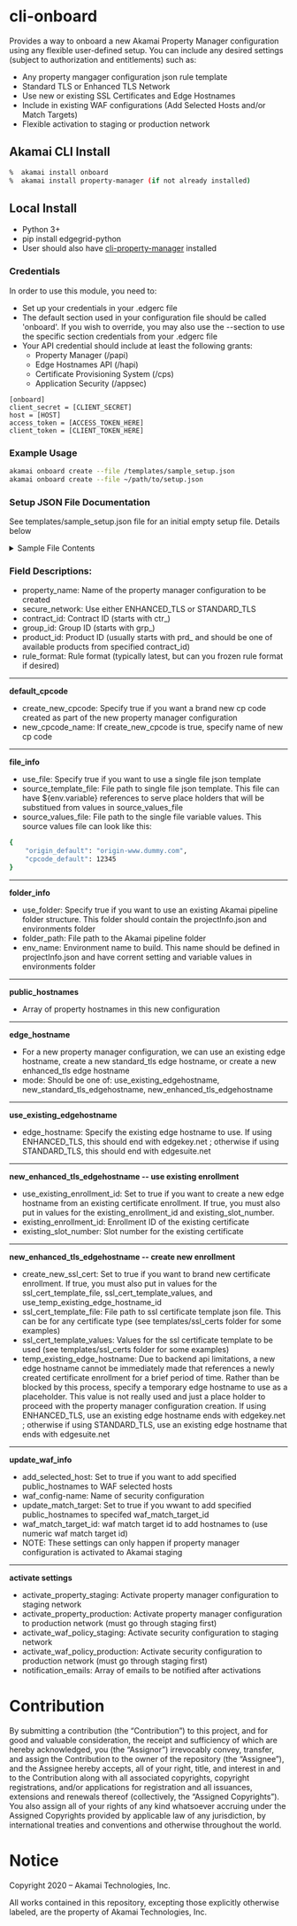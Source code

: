 # cli-onboard
Provides a way to onboard a new Akamai Property Manager configuration using any flexible user-defined setup.  You can include any desired settings (subject to authorization and entitlements) such as:
* Any property mangager configuration json rule template
* Standard TLS or Enhanced TLS Network
* Use new or existing SSL Certificates and Edge Hostnames
* Include in existing WAF configurations (Add Selected Hosts and/or Match Targets)
* Flexible activation to staging or production network

## Akamai CLI Install
```bash
%  akamai install onboard
%  akamai install property-manager (if not already installed)
```

## Local Install
* Python 3+
* pip install edgegrid-python
* User should also have [cli-property-manager](https://github.com/akamai/cli-property-manager) installed

### Credentials
In order to use this module, you need to:
* Set up your credentials in your .edgerc file 
* The default section used in your configuration file should be called 'onboard'. If you wish to override, you may also use the --section <name> to use the specific section credentials from your .edgerc file
* Your API credential should include at least the following grants:
  * Property Manager (/papi)
  * Edge Hostnames API (/hapi)
  * Certificate Provisioning System (/cps)
  * Application Security (/appsec)    


```
[onboard]
client_secret = [CLIENT_SECRET]
host = [HOST]
access_token = [ACCESS_TOKEN_HERE]
client_token = [CLIENT_TOKEN_HERE]
```

### Example Usage


```bash
akamai onboard create --file /templates/sample_setup.json
akamai onboard create --file ~/path/to/setup.json
```

### Setup JSON File Documentation

See templates/sample_setup.json file for an initial empty setup file.  Details below

<details><summary>Sample File Contents</summary>
<p>

```bash
{
    "property_info": {
        "property_name": "",
        "secure_network": "ENHANCED_TLS",
        "contract_id": "ctr_",
        "group_id": "grp_",
        "product_id": "prd_",
        "rule_format": "latest",
        "default_cpcode": {
            "create_new_cpcode": false,
            "new_cpcode_name": ""

        },
        "file_info": {
            "use_file": false,
            "source_template_file": "",
            "source_values_file": ""
        },
        "folder_info": {
            "use_folder": false,
            "folder_path": "",
            "env_name": ""
        }
    },
    "public_hostnames": [
        ""
    ],
    "edge_hostname": {
        "mode": "use_existing_edgehostname",
        "use_existing_edgehostname": {
            "edge_hostname": ""
        },
        "new_standard_tls_edgehostname": {},
        "new_enhanced_tls_edgehostname": {
            "ssl_cert_info": {
                "use_existing_enrollment_id": false,
                "existing_enrollment_id": "",
                "existing_slot_number": "",
                "create_new_ssl_cert": false,
                "ssl_cert_template_file": "",
                "ssl_cert_template_values": "",
                "temp_existing_edge_hostname": ""

            }
        }
    },
    "activate_property_staging": false,
    "update_waf_info": {
        "add_selected_host": false,
        "waf_config_name": "",
        "update_match_target": false,
        "waf_match_target_id": ""
    },
    "activate_waf_policy_staging": false,
    "activate_property_production": false,
    "activate_waf_policy_production": false,
    "notification_emails": [
        ""
    ]
}
```

</p>
</details>



### Field Descriptions:

* property_name:  Name of the property manager configuration to be created
* secure_network: Use either ENHANCED_TLS or STANDARD_TLS
* contract_id:    Contract ID (starts with ctr_)
* group_id:       Group ID (starts with grp_)
* product_id:     Product ID (usually starts with prd_ and should be one of available products from specified contract_id)
* rule_format:    Rule format (typically latest, but can you frozen rule format if desired)
----------
**default_cpcode**
* create_new_cpcode: Specify true if you want a brand new cp code created as part of the new property manager configuration
* new_cpcode_name:   If create_new_cpcode is true, specify name of new cp code
----------
**file_info**
* use_file: Specify true if you want to use a single file json template
* source_template_file: File path to single file json template. This file can have ${env.variable} references to serve place holders that will be substitued from values in source_values_file
* source_values_file: File path to the single file variable values.  This source values file can look like this:

```bash
{
	"origin_default": "origin-www.dummy.com",
	"cpcode_default": 12345
}
```
----------
**folder_info**
* use_folder: Specify true if you want to use an existing Akamai pipeline folder structure. This folder should contain the projectInfo.json and environments folder
* folder_path: File path to the Akamai pipeline folder
* env_name: Environment name to build. This name should be defined in projectInfo.json and have corrent setting and variable values in environments folder
----------
**public_hostnames** 
* Array of property hostnames in this new configuration
----------
**edge_hostname** 
* For a new property manager configuration, we can use an existing edge hostname, create a new standard_tls edge hostname, or create a new enhanced_tls edge hostname
* mode: Should be one of: use_existing_edgehostname, new_standard_tls_edgehostname, new_enhanced_tls_edgehostname
----------
**use_existing_edgehostname**
* edge_hostname: Specify the existing edge hostname to use. If using ENHANCED_TLS, this should end with edgekey.net ; otherwise if using STANDARD_TLS, this should end with edgesuite.net
----------
**new_enhanced_tls_edgehostname -- use existing enrollment**
* use_existing_enrollment_id: Set to true if you want to create a new edge hostname from an existing certificate enrollment. If true, you must also put in values for the existing_enrollment_id and existing_slot_number.
* existing_enrollment_id: Enrollment ID of the existing certificate
* existing_slot_number: Slot number for the existing certificate
----------
**new_enhanced_tls_edgehostname -- create new enrollment**
* create_new_ssl_cert: Set to true if you want to brand new certificate enrollment. If true, you must also put in values for the ssl_cert_template_file, ssl_cert_template_values, and use_temp_existing_edge_hostname_id
* ssl_cert_template_file: File path to ssl certificate template json file. This can be for any certificate type (see templates/ssl_certs folder for some examples)
* ssl_cert_template_values: Values for the ssl certificate template to be used (see templates/ssl_certs folder for some examples)
* temp_existing_edge_hostname: Due to backend api limitations, a new edge hostname cannot be immediately made that references a newly created certificate enrollment for a brief period of time. Rather than be blocked by this process, specify a temporary edge hostname to use as a placeholder. This value is not really used and just a place holder to proceed with the property manager configuration creation. If using ENHANCED_TLS, use an existing edge hostname ends with edgekey.net ; otherwise if using STANDARD_TLS, use an existing edge hostname that ends with edgesuite.net
----------
**update_waf_info**
* add_selected_host: Set to true if you want to add specified public_hostnames to WAF selected hosts
* waf_config-name: Name of security configuration
* update_match_target: Set to true if you wwant to add specified public_hostnames to specifed waf_match_target_id
* waf_match_target_id: waf match target id to add hostnames to (use numeric waf match target id)
* NOTE: These settings can only happen if property manager configuration is activated to Akamai staging
----------
**activate settings**
* activate_property_staging: Activate property manager configuration to staging network
* activate_property_production: Activate property manager configuration to production network (must go through staging first)
* activate_waf_policy_staging: Activate security configuration to staging network
* activate_waf_policy_production: Activate security configuration to production network (must go through staging first)
* notification_emails: Array of emails to be notified after activations


# Contribution

By submitting a contribution (the “Contribution”) to this project, and for good and valuable consideration, the receipt and sufficiency of which are hereby acknowledged, you (the “Assignor”) irrevocably convey, transfer, and assign the Contribution to the owner of the repository (the “Assignee”), and the Assignee hereby accepts, all of your right, title, and interest in and to the Contribution along with all associated copyrights, copyright registrations, and/or applications for registration and all issuances, extensions and renewals thereof (collectively, the “Assigned Copyrights”). You also assign all of your rights of any kind whatsoever accruing under the Assigned Copyrights provided by applicable law of any jurisdiction, by international treaties and conventions and otherwise throughout the world. 

# Notice

Copyright 2020 – Akamai Technologies, Inc.
 
All works contained in this repository, excepting those explicitly otherwise labeled, are the property of Akamai Technologies, Inc.




